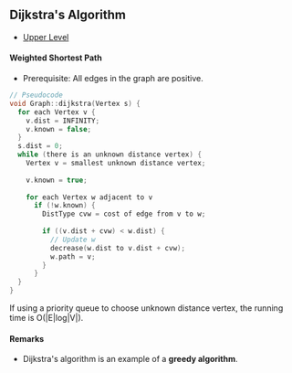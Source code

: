 ## Dijkstra's Algorithm

- [Upper Level](README.md)

#### Weighted Shortest Path

- Prerequisite: All edges in the graph are positive.

```c++
// Pseudocode
void Graph::dijkstra(Vertex s) {
  for each Vertex v {
    v.dist = INFINITY;
    v.known = false;
  }
  s.dist = 0;
  while (there is an unknown distance vertex) {
    Vertex v = smallest unknown distance vertex;
    
    v.known = true;
    
    for each Vertex w adjacent to v
      if (!w.known) {
        DistType cvw = cost of edge from v to w;
        
        if ((v.dist + cvw) < w.dist) {
          // Update w
          decrease(w.dist to v.dist + cvw);
          w.path = v;
        }
      }
  }
}
```

If using a priority queue to choose unknown distance vertex, the running time is O(\|E\|log\|V\|).

#### Remarks

- Dijkstra's algorithm is an example of a **greedy algorithm**.